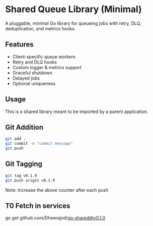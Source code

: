 # Shared Queue Library (Minimal)
A pluggable, minimal Go library for queueing jobs with retry, DLQ, deduplication, and metrics hooks.

## Features
- Client-specific queue workers
- Retry and DLQ hooks
- Custom logger & metrics support
- Graceful shutdown
- Delayed jobs
- Optional uniqueness

## Usage
This is a shared library meant to be imported by a parent application.

## Git Addition

```bash
git add .
git commit -m "commit message"
git push
```

## Git Tagging
```bash
git tag v0.1.9
git push origin v0.1.9
```

Note: Increase the above counter after each push

## T0 Fetch in services
go get github.com/Dheerajvd/go-shared@v0.1.0
